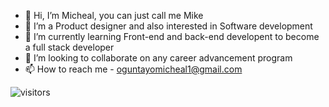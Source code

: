 - 👋 Hi, I’m Micheal, you can just call me Mike
- 👀 I’m a Product designer and also interested in Software development
- 🌱 I’m currently learning Front-end and back-end developent to become a full stack developer 
- 💞️ I’m looking to collaborate on any career advancement program
- 📫 How to reach me - oguntayomicheal1@gmail.com


![visitors](https://visitor-badge.glitch.me/badge?page_id=oguntayomicheal.oguntayomicheal&left_color=green&right_color=red)
<!---
Mike-devloper/Mike-devloper is a ✨ special ✨ repository because its `README.md` (this file) appears on your GitHub profile.
You can click the Preview link to take a look at your changes.
--->
